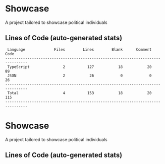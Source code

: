 # Showcase

A project tailored to showcase political individuals


## Lines of Code (auto-generated stats)

```txt<br>--------------------------------------------------------------------------------
 Language             Files        Lines        Blank      Comment         Code
--------------------------------------------------------------------------------
 TypeScript               2          127           18           20           89
 JSON                     2           26            0            0           26
--------------------------------------------------------------------------------
 Total                    4          153           18           20          115
--------------------------------------------------------------------------------
```

# Showcase

A project tailored to showcase political individuals


## Lines of Code (auto-generated stats)

